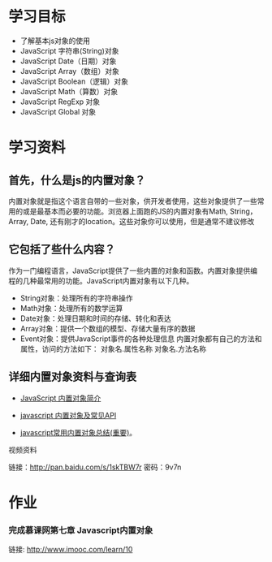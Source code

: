 
# 学习目标
* 了解基本js对象的使用
* JavaScript 字符串(String)对象
* JavaScript Date（日期）对象
* JavaScript Array（数组）对象
* JavaScript Boolean（逻辑）对象
* JavaScript Math（算数）对象
* JavaScript RegExp 对象
* JavaScript Global 对象

# 学习资料 



## 首先，什么是js的内置对象？

内置对象就是指这个语言自带的一些对象，供开发者使用，这些对象提供了一些常用的或是最基本而必要的功能。浏览器上面跑的JS的内置对象有Math, String，Array, Date, 还有刚才的location。这些对象你可以使用，但是通常不建议修改

## 它包括了些什么内容？
作为一门编程语言，JavaScript提供了一些内置的对象和函数。内置对象提供编程的几种最常用的功能。JavaScript内置对象有以下几种。 
* String对象：处理所有的字符串操作 
* Math对象：处理所有的数学运算 
* Date对象：处理日期和时间的存储、转化和表达 
* Array对象：提供一个数组的模型、存储大量有序的数据 
* Event对象：提供JavaScript事件的各种处理信息 
内置对象都有自己的方法和属性，访问的方法如下： 
对象名.属性名称 
对象名.方法名称

## 详细内置对象资料与查询表

* [JavaScript 内置对象简介](http://www.cnblogs.com/SkySoot/archive/2012/04/12/2445007.html)

* [javascript 内置对象及常见API](http://blog.csdn.net/dalancon/article/details/7934688)



* [javascript常用内置对象总结(重要)](http://blog.csdn.net/dalancon/article/details/7934688)。 

视频资料

链接：http://pan.baidu.com/s/1skTBW7r 密码：9v7n


# 作业
### 完成慕课网第七章 Javascript内置对象

链接: http://www.imooc.com/learn/10

